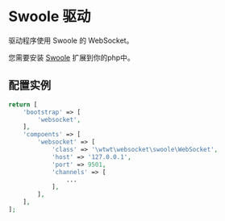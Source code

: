 # Swoole 驱动

驱动程序使用 Swoole 的 WebSocket。

您需要安装 [Swoole](https://www.swoole.com/) 扩展到你的php中。

## 配置实例

```php
return [
	'bootstrap' => [
		'websocket',
	],
	'compoents' => [
		'websocket' => [
			'class' => '\wtwt\websocket\swoole\WebSocket',
			'host' => '127.0.0.1',
			'port' => 9501,
			'channels' => [
				...
			],
		],
	],
];
```
